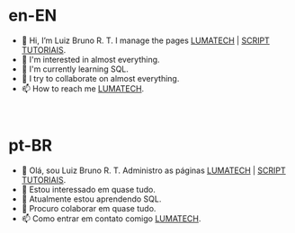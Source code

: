 # en-EN
- 👋 Hi, I’m Luiz Bruno R. T. I manage the pages [LUMATECH](https://www.facebook.com/LUMATECHAPPSEGAMES) | [SCRIPT TUTORIAIS](https://scripttutoriais.blogspot.com/).
- 👀 I'm interested in almost everything.
- 🌱 I'm currently learning SQL.
- 💞️ I try to collaborate on almost everything.
- 📫 How to reach me [LUMATECH](https://www.facebook.com/LUMATECHAPPSEGAMES).

<br>

# pt-BR
- 👋 Olá, sou Luiz Bruno R. T. Administro as páginas [LUMATECH](https://www.facebook.com/LUMATECHAPPSEGAMES) | [SCRIPT TUTORIAIS](https://scripttutoriais.blogspot.com/).
- 👀 Estou interessado em quase tudo.
- 🌱 Atualmente estou aprendendo SQL.
- 💞️ Procuro colaborar em quase tudo.
- 📫 Como entrar em contato comigo [LUMATECH](https://www.facebook.com/LUMATECHAPPSEGAMES).
